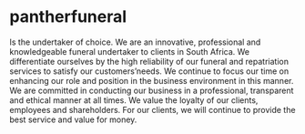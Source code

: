 # pantherfuneral

Is the undertaker of choice. We are an innovative, professional and
knowledgeable funeral undertaker to clients in South Africa. We differentiate
ourselves by the high reliability of our funeral and repatriation services to
satisfy our customers’needs.
We continue to focus our time on enhancing our role and position in the
business environment in this manner. We are committed in conducting our
business in a professional, transparent and ethical manner at all times. We
value the loyalty of our clients, employees and shareholders. For our clients, we
will continue to provide the best service and value for money.

